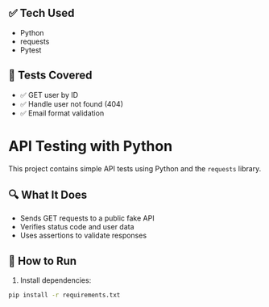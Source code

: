 ## ✅ Tech Used
- Python
- requests
- Pytest

## 🚀 Tests Covered
- ✅ GET user by ID
- ✅ Handle user not found (404)
- ✅ Email format validation

# API Testing with Python

This project contains simple API tests using Python and the `requests` library.

## 🔍 What It Does

- Sends GET requests to a public fake API
- Verifies status code and user data
- Uses assertions to validate responses

## 🧪 How to Run

1. Install dependencies:
```bash
pip install -r requirements.txt
